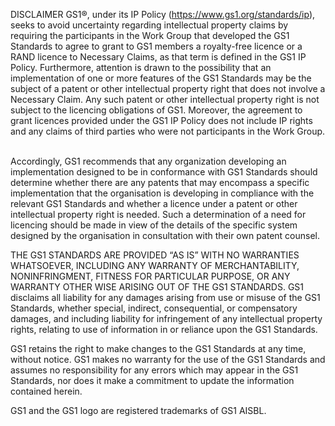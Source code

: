 DISCLAIMER GS1®, under its IP Policy (https://www.gs1.org/standards/ip), seeks to avoid uncertainty regarding intellectual property claims by requiring the participants in the Work Group that developed the GS1 Standards to agree to grant to GS1 members a royalty-free licence or a RAND licence to Necessary Claims, as that term is defined in the GS1 IP Policy. Furthermore, attention is drawn to the possibility that an implementation of one or more features of the GS1 Standards may be the subject of a patent or other intellectual property right that does not involve a Necessary Claim. Any such patent or other intellectual property right is not subject to the licencing obligations of GS1. Moreover, the agreement to grant licences provided under the GS1 IP Policy does not include IP rights and any claims of third parties who were not participants in the Work Group. ​

Accordingly, GS1 recommends that any organization developing an implementation designed to be in conformance with GS1 Standards should determine whether there are any patents that may encompass a specific implementation that the organisation is developing in compliance with the relevant GS1 Standards and whether a licence under a patent or other intellectual property right is needed. Such a determination of a need for licencing should be made in view of the details of the specific system designed by the organisation in consultation with their own patent counsel. ​

THE GS1 STANDARDS ARE PROVIDED “AS IS” WITH NO WARRANTIES WHATSOEVER, INCLUDING ANY WARRANTY OF MERCHANTABILITY, NONINFRINGMENT, FITNESS FOR PARTICULAR PURPOSE, OR ANY WARRANTY OTHER WISE ARISING OUT OF THE GS1 STANDARDS. GS1 disclaims all liability for any damages arising from use or misuse of the GS1 Standards, whether special, indirect, consequential, or compensatory damages, and including liability for infringement of any intellectual property rights, relating to use of information in or reliance upon the GS1 Standards. ​

GS1 retains the right to make changes to the GS1 Standards at any time, without notice. GS1 makes no warranty for the use of the GS1 Standards and assumes no responsibility for any errors which may appear in the GS1 Standards, nor does it make a commitment to update the information contained herein. ​

GS1 and the GS1 logo are registered trademarks of GS1 AISBL.

